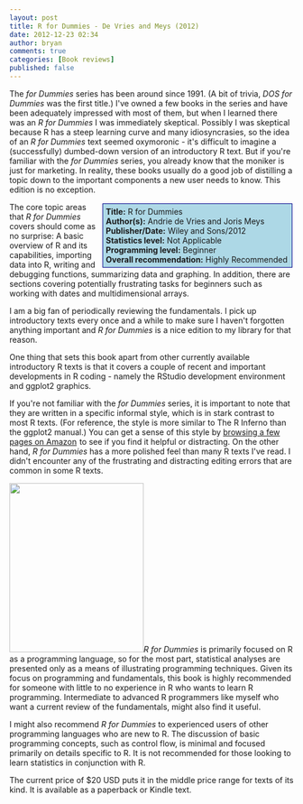 ```yaml
---
layout: post
title: R for Dummies - De Vries and Meys (2012)
date: 2012-12-23 02:34
author: bryan
comments: true
categories: [Book reviews]
published: false
---
```

The <em>for Dummies</em> series has been around since 1991. (A bit of trivia, <em>DOS for Dummies</em> was the first title.) I've owned a few books in the series and have been adequately impressed with most of them, but when I learned there was an <em>R for Dummies</em> I was immediately skeptical. Possibly I was skeptical because R has a steep learning curve and many idiosyncrasies, so the idea of an <em>R for Dummies</em> text seemed oxymoronic - it's difficult to imagine a (successfully) dumbed-down version of an introductory R text. But if you're familiar with the <em>for Dummies</em> series, you already know that the moniker is just for marketing. In reality, these books usually do a good job of distilling a topic down to the important components a new user needs to know. This edition is no exception.

<div style="float:right; background-color: lightblue; border: 1px solid darkblue; padding:5px; margin: 2px; width: 325px;"><strong>Title:</strong> R for Dummies<br /><strong>Author(s):</strong> Andrie de Vries and Joris Meys<br /><strong>Publisher/Date:</strong> Wiley and Sons/2012<br /><strong>Statistics level:</strong> Not Applicable <br /><strong>Programming level:</strong> Beginner <br /><strong>Overall recommendation:</strong>  Highly Recommended</div>

The core topic areas that <em>R for Dummies </em>covers should come as no surprise: A basic overview of R and its capabilities, importing data into R, writing and debugging functions, summarizing data and graphing. In addition, there are sections covering potentially frustrating tasks for beginners such as working with dates and multidimensional arrays.

I am a big fan of periodically reviewing the fundamentals. I pick up introductory texts every once and a while to make sure I haven't forgotten anything important and <em>R for Dummies</em> is a nice edition to my library for that reason.

One thing that sets this book apart from other currently available introductory R texts is that it covers a couple of recent and important developments in R coding - namely the RStudio development environment and ggplot2 graphics.

If you're not familiar with the <em>for Dummies</em> series, it is important to note that they are written in a specific informal style, which is in stark contrast to most R texts. (For reference, the style is more similar to The R Inferno than the ggplot2 manual.) You can get a sense of this style by <a href="http://www.amazon.com/gp/product/1119962846/ref=as_li_ss_tl?ie=UTF8&tag=booktast-20&linkCode=as2&camp=1789&creative=390957&creativeASIN=1119962846">browsing a few pages on Amazon</a><img src="http://www.assoc-amazon.com/e/ir?t=booktast-20&l=as2&o=1&a=1119962846" width="1" height="1" border="0" alt="" style="border:none !important; margin:0px !important;" /> to see if you find it helpful or distracting. On the other hand, <em>R for Dummies</em> has a more polished feel than many R texts I've read. I didn't encounter any of the frustrating and distracting editing errors that are common in some R texts. 

<a href="http://www.programmingr.com/wp-content/uploads/2013/01/RforDummiesImg.jpg"><img src="http://www.programmingr.com/wp-content/uploads/2013/01/RforDummiesImg-238x300.jpg" alt="" title="RforDummiesImage" width="238" height="300" class="alignright size-medium wp-image-851" /></a><em>R for Dummies</em> is primarily focused on R as a programming language, so for the most part, statistical analyses are presented only as a means of illustrating programming techniques. Given its focus on programming and fundamentals, this book is highly recommended for someone with little to no experience in R who wants to learn R programming. Intermediate to advanced R programmers like myself who want a current review of the fundamentals, might also find it useful. 

I might also recommend <em>R for Dummies</em> to experienced users of other programming languages who are new to R. The discussion of basic programming concepts, such as control flow, is minimal and focused primarily on details specific to R. It is not recommended for those looking to learn statistics in conjunction with R. 

The current price of $20 USD puts it in the middle price range for texts of its kind. It is available as a paperback or Kindle text.
